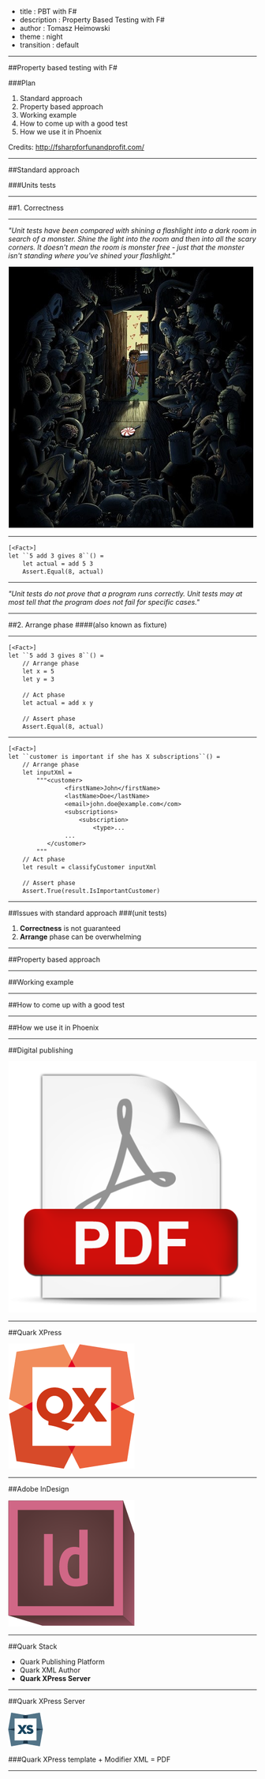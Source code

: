 - title : PBT with F#
- description : Property Based Testing with F#
- author : Tomasz Heimowski
- theme : night
- transition : default

***

##Property based testing with F#

###Plan

1. Standard approach
2. Property based approach
3. Working example
4. How to come up with a good test
5. How we use it in Phoenix

Credits: http://fsharpforfunandprofit.com/

***

##Standard approach

###Units tests

---

##1. Correctness

--- 

*"Unit tests have been compared with shining a flashlight into a dark room in search of a monster. Shine the light into the room and then into all the scary corners. It doesn't mean the room is monster free - just that the monster isn't standing where you've shined your flashlight."*

![Monsters](images/CAPTURE.png)

---

    [<Fact>]
    let ``5 add 3 gives 8``() =
        let actual = add 5 3
        Assert.Equal(8, actual)

---

*"Unit tests do not prove that a program runs correctly. 
Unit tests may at most tell that the program does not fail for specific cases."*

---

##2. Arrange phase
####(also known as fixture)

---

    [<Fact>]
    let ``5 add 3 gives 8``() =
        // Arrange phase
        let x = 5
        let y = 3

        // Act phase
        let actual = add x y
        
        // Assert phase
        Assert.Equal(8, actual)

---

    [<Fact>]
    let ``customer is important if she has X subscriptions``() =
        // Arrange phase
        let inputXml = 
            """<customer>
                    <firstName>John</firstName>
                    <lastName>Doe</lastName>
                    <email>john.doe@example.com</com>
                    <subscriptions>
                        <subscription>
                            <type>...
                    ...
               </customer>
            """
        // Act phase
        let result = classifyCustomer inputXml

        // Assert phase
        Assert.True(result.IsImportantCustomer)

---

##Issues with standard approach
###(unit tests)

1. **Correctness** is not guaranteed
2. **Arrange** phase can be overwhelming

***

##Property based approach

***

##Working example

***

##How to come up with a good test

***

##How we use it in Phoenix

---

##Digital publishing

![pdf](images/pdf.png)

---

##Quark XPress

![qxp](images/QXP2015.png)

---

##Adobe InDesign

![indesign](images/indesign.png)

---

##Quark Stack

* Quark Publishing Platform
* Quark XML Author
* **Quark XPress Server**

---

##Quark XPress Server

![qxps](images/qxps.jpg)

###Quark XPress template + Modifier XML = PDF

***